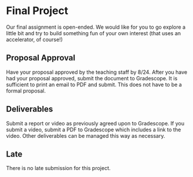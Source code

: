 # Final Project
Our final assignment is open-ended. We would like for you to go explore a little bit and try to build something fun of your own interest (that uses an accelerator, of course!)

## Proposal Approval
Have your proposal approved by the teaching staff by 8/24.  After you have had your proposal approved, submit the document to Gradescope.  It is sufficient to print an email to PDF and submit.  This does not have to be a formal proposal.

## Deliverables
Submit a report or video as previously agreed upon to Gradescope.  If you submit a video, submit a PDF to Gradescope which includes a link to the video.  Other deliverables can be managed this way as necessary.

## Late
There is no late submission for this project.